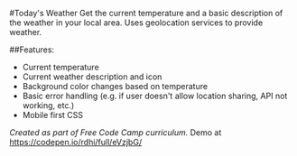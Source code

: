 #Today's Weather
Get the current temperature and a basic description of the weather in your local area. Uses geolocation services to provide weather.

##Features:
- Current temperature
- Current weather description and icon
- Background color changes based on temperature
- Basic error handling (e.g. if user doesn't allow location sharing, API not working, etc.)
- Mobile first CSS

*Created as part of Free Code Camp curriculum.*
Demo at https://codepen.io/rdhi/full/eVzjbG/